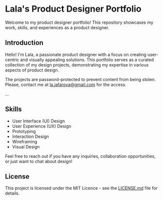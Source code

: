 # Lala's Product Designer Portfolio

Welcome to my product designer portfolio! This repository showcases my work, skills, and experiences as a product designer.

## Introduction

Hello! I'm Lala, a passionate product designer with a focus on creating user-centric and visually appealing solutions. This portfolio serves as a curated collection of my design projects, demonstrating my expertise in various aspects of product design.

The projects are password-protected to prevent content from being stolen. Please, contact me at la.jafarova@gmail.com for the access.

...

## Skills

- User Interface (UI) Design
- User Experience (UX) Design
- Prototyping
- Interaction Design
- Wireframing
- Visual Design

Feel free to reach out if you have any inquiries, collaboration opportunities, or just want to chat about design!

## License

This project is licensed under the MIT Licence - see the [LICENSE.md](LICENSE.md) file for details.


